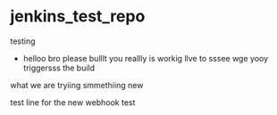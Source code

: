 # jenkins_test_repo
testing 
* helloo bro please bulllt
you reallly is workig
llve to sssee wge yooy triggersss the build


what we are tryiing smmethiing new

test  line for the new webhook test 
